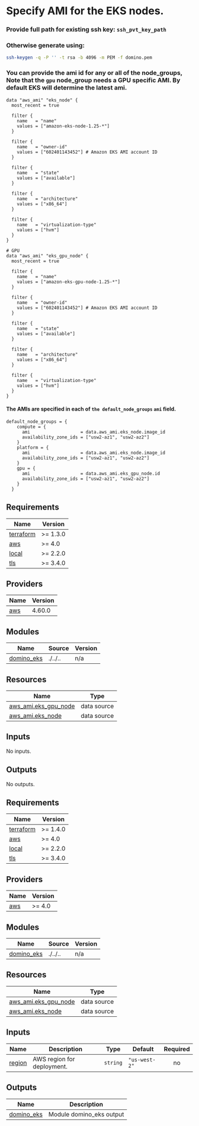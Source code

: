 # Specify AMI for the EKS nodes.

### Provide full path for existing ssh key:  `ssh_pvt_key_path`
### Otherwise generate using:

```bash
ssh-keygen -q -P '' -t rsa -b 4096 -m PEM -f domino.pem
```

### You can provide the ami id for any or all of the node_groups, Note that the `gpu` node_group needs a GPU specific AMI. By default EKS will determine the latest ami.

```hcl
data "aws_ami" "eks_node" {
  most_recent = true

  filter {
    name   = "name"
    values = ["amazon-eks-node-1.25-*"]
  }

  filter {
    name   = "owner-id"
    values = ["602401143452"] # Amazon EKS AMI account ID
  }

  filter {
    name   = "state"
    values = ["available"]
  }

  filter {
    name   = "architecture"
    values = ["x86_64"]
  }

  filter {
    name   = "virtualization-type"
    values = ["hvm"]
  }
}

# GPU
data "aws_ami" "eks_gpu_node" {
  most_recent = true

  filter {
    name   = "name"
    values = ["amazon-eks-gpu-node-1.25-*"]
  }

  filter {
    name   = "owner-id"
    values = ["602401143452"] # Amazon EKS AMI account ID
  }

  filter {
    name   = "state"
    values = ["available"]
  }

  filter {
    name   = "architecture"
    values = ["x86_64"]
  }

  filter {
    name   = "virtualization-type"
    values = ["hvm"]
  }
}
```

#### The AMIs are specified in each of `the default_node_groups` `ami` field.
```hcl
default_node_groups = {
    compute = {
      ami                   = data.aws_ami.eks_node.image_id
      availability_zone_ids = ["usw2-az1", "usw2-az2"]
    }
    platform = {
      ami                   = data.aws_ami.eks_node.image_id
      availability_zone_ids = ["usw2-az1", "usw2-az2"]
    }
    gpu = {
      ami                   = data.aws_ami.eks_gpu_node.id
      availability_zone_ids = ["usw2-az1", "usw2-az2"]
    }
  }
```

<!-- BEGIN_TF_DOCS -->
## Requirements

| Name | Version |
|------|---------|
| <a name="requirement_terraform"></a> [terraform](#requirement\_terraform) | >= 1.3.0 |
| <a name="requirement_aws"></a> [aws](#requirement\_aws) | >= 4.0 |
| <a name="requirement_local"></a> [local](#requirement\_local) | >= 2.2.0 |
| <a name="requirement_tls"></a> [tls](#requirement\_tls) | >= 3.4.0 |

## Providers

| Name | Version |
|------|---------|
| <a name="provider_aws"></a> [aws](#provider\_aws) | 4.60.0 |

## Modules

| Name | Source | Version |
|------|--------|---------|
| <a name="module_domino_eks"></a> [domino\_eks](#module\_domino\_eks) | ./../.. | n/a |

## Resources

| Name | Type |
|------|------|
| [aws_ami.eks_gpu_node](https://registry.terraform.io/providers/hashicorp/aws/latest/docs/data-sources/ami) | data source |
| [aws_ami.eks_node](https://registry.terraform.io/providers/hashicorp/aws/latest/docs/data-sources/ami) | data source |

## Inputs

No inputs.

## Outputs

No outputs.
<!-- END_TF_DOCS -->
<!-- BEGINNING OF PRE-COMMIT-TERRAFORM DOCS HOOK -->
## Requirements

| Name | Version |
|------|---------|
| <a name="requirement_terraform"></a> [terraform](#requirement\_terraform) | >= 1.4.0 |
| <a name="requirement_aws"></a> [aws](#requirement\_aws) | >= 4.0 |
| <a name="requirement_local"></a> [local](#requirement\_local) | >= 2.2.0 |
| <a name="requirement_tls"></a> [tls](#requirement\_tls) | >= 3.4.0 |

## Providers

| Name | Version |
|------|---------|
| <a name="provider_aws"></a> [aws](#provider\_aws) | >= 4.0 |

## Modules

| Name | Source | Version |
|------|--------|---------|
| <a name="module_domino_eks"></a> [domino\_eks](#module\_domino\_eks) | ./../.. | n/a |

## Resources

| Name | Type |
|------|------|
| [aws_ami.eks_gpu_node](https://registry.terraform.io/providers/hashicorp/aws/latest/docs/data-sources/ami) | data source |
| [aws_ami.eks_node](https://registry.terraform.io/providers/hashicorp/aws/latest/docs/data-sources/ami) | data source |

## Inputs

| Name | Description | Type | Default | Required |
|------|-------------|------|---------|:--------:|
| <a name="input_region"></a> [region](#input\_region) | AWS region for deployment. | `string` | `"us-west-2"` | no |

## Outputs

| Name | Description |
|------|-------------|
| <a name="output_domino_eks"></a> [domino\_eks](#output\_domino\_eks) | Module domino\_eks output |
<!-- END OF PRE-COMMIT-TERRAFORM DOCS HOOK -->
